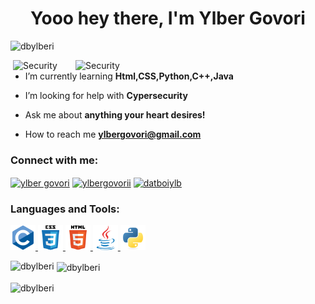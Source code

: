 <h1 align="center">Yooo hey there, I'm Ylber Govori</h1>
<p align="left"> <img src="https://komarev.com/ghpvc/?username=dbylberi&label=Profile%20views&color=0e75b6&style=flat" alt="dbylberi" /> </p>

<img align="right" alt="Security" width="400" src="https://gifs.eco.br/wp-content/uploads/2022/06/gifs-de-hacker-1.gif">
<img align="right" alt="Security" width="100" src="https://sightgain.com/wp-content/uploads/ICON_3.gif">

-  I’m currently learning **Html,CSS,Python,C++,Java**

-  I’m looking for help with **Cypersecurity**

-  Ask me about **anything your heart desires!**

-  How to reach me **ylbergovori@gmail.com**

<h3 align="left">Connect with me:</h3>
<p align="left">
<a href="https://fb.com/ylber govori" target="blank"><img align="center" src="https://raw.githubusercontent.com/rahuldkjain/github-profile-readme-generator/master/src/images/icons/Social/facebook.svg" alt="ylber govori" height="30" width="40" /></a>
<a href="https://instagram.com/ylbergovorii" target="blank"><img align="center" src="https://raw.githubusercontent.com/rahuldkjain/github-profile-readme-generator/master/src/images/icons/Social/instagram.svg" alt="ylbergovorii" height="30" width="40" /></a>
<a href="https://discord.gg/datboiylb" target="blank"><img align="center" src="https://raw.githubusercontent.com/rahuldkjain/github-profile-readme-generator/master/src/images/icons/Social/discord.svg" alt="datboiylb" height="30" width="40" /></a>
</p>

<h3 align="left">Languages and Tools:</h3>
<p align="left"> <a href="https://www.cprogramming.com/" target="_blank" rel="noreferrer"> <img src="https://raw.githubusercontent.com/devicons/devicon/master/icons/c/c-original.svg" alt="c" width="40" height="40"/> </a> <a href="https://www.w3schools.com/css/" target="_blank" rel="noreferrer"> <img src="https://raw.githubusercontent.com/devicons/devicon/master/icons/css3/css3-original-wordmark.svg" alt="css3" width="40" height="40"/> </a> <a href="https://www.w3.org/html/" target="_blank" rel="noreferrer"> <img src="https://raw.githubusercontent.com/devicons/devicon/master/icons/html5/html5-original-wordmark.svg" alt="html5" width="40" height="40"/> </a> <a href="https://www.java.com" target="_blank" rel="noreferrer"> <img src="https://raw.githubusercontent.com/devicons/devicon/master/icons/java/java-original.svg" alt="java" width="40" height="40"/> </a> <a href="https://www.python.org" target="_blank" rel="noreferrer"> <img src="https://raw.githubusercontent.com/devicons/devicon/master/icons/python/python-original.svg" alt="python" width="40" height="40"/> </a> </p>

<p><img align="left" src="https://github-readme-stats.vercel.app/api/top-langs?username=dbylberi&show_icons=true&locale=en&layout=compact" alt="dbylberi" /></p>

<p>&nbsp;<img align="center" src="https://github-readme-stats.vercel.app/api?username=dbylberi&show_icons=true&locale=en" alt="dbylberi" /></p>

<p><img align="center" src="https://github-readme-streak-stats.herokuapp.com/?user=dbylberi&" alt="dbylberi" /></p>
